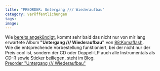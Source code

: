 ```yaml
---
title: "PREORDER: Untergang /// Wiederaufbau"
category: Veröffentlichungen
tags: 
image: 
---
```


Wie [bereits angekündigt](http://www.misantropolis.de/2009/04/zementgarten/), kommt sehr bald das nicht nur von mir lang erwartete Album **"Untergang /// Wiederaufbau"** von [88:Komaflash](http://myspace.com/88komaflash).  
Wie die entsprechende Vorbestellung funktioniert, bei der nicht nur der Preis cool ist, sondern der CD oder Doppel-LP auch alle Instrumentals als CD-R sowie Sticker beiliegen, steht im [Blog](http://blogs.myspace.com/index.cfm?fuseaction=blog.view&friendId=43449415&blogId=486235030).  
[Preorder "Untergang /// Wiederaufbau"](http://blogs.myspace.com/index.cfm?fuseaction=blog.view&friendId=43449415&blogId=486235030)